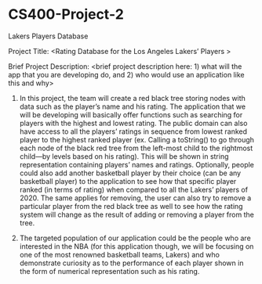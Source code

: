 # CS400-Project-2
Lakers Players Database

Project Title: <Rating Database for the Los Angeles Lakers’ Players >

Brief Project Description:
<brief project description here: 1) what will the app that you are developing do, and 2) who would use an application like this and why>

1) In this project, the team will create a red black tree storing nodes with data such as the player’s name and his rating. The application that we will be developing will basically offer functions such as searching for players with the highest and lowest rating. The public domain can also have access to all the players’ ratings in sequence from lowest ranked player to the highest ranked player (ex. Calling a toString() to go through each node of the black red tree from the left-most child to the rightmost child—by levels based on his rating). This will be shown in string representation containing players’ names and ratings. Optionally, people could also add another basketball player by their choice (can be any basketball player) to the application to see how that specific player ranked (in terms of rating) when compared to all the Lakers’ players of 2020. The same applies for removing, the user can also try to remove a particular player from the red black tree as well to see how the rating system will change as the result of adding or removing a player from the tree. 

2) The targeted population of our application could be the people who are interested in the NBA (for this application though, we will be focusing on one of the most renowned basketball teams, Lakers) and who demonstrate curiosity as to the performance of each player shown in the form of numerical representation such as his rating. 
